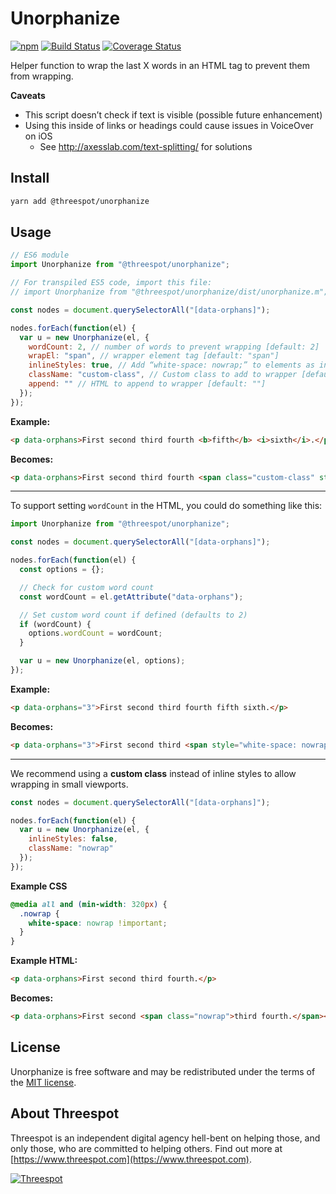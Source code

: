 # Unorphanize
[![npm](https://badge.fury.io/js/%40threespot%2Funorphanize.svg)](https://www.npmjs.com/package/@threespot/unorphanize)
[![Build Status](https://travis-ci.org/Threespot/unorphanize.svg?branch=master)](https://travis-ci.org/Threespot/unorphanize)
[![Coverage Status](https://coveralls.io/repos/github/Threespot/unorphanize/badge.svg)](https://coveralls.io/github/Threespot/unorphanize)

Helper function to wrap the last X words in an HTML tag to prevent them from wrapping.

**Caveats**
- This script doesn’t check if text is visible (possible future enhancement)
- Using this inside of links or headings could cause issues in VoiceOver on iOS
  - See http://axesslab.com/text-splitting/ for solutions

## Install

```bash
yarn add @threespot/unorphanize
```

## Usage

```js
// ES6 module
import Unorphanize from "@threespot/unorphanize";

// For transpiled ES5 code, import this file:
// import Unorphanize from "@threespot/unorphanize/dist/unorphanize.m";

const nodes = document.querySelectorAll("[data-orphans]");

nodes.forEach(function(el) {
  var u = new Unorphanize(el, {
    wordCount: 2, // number of words to prevent wrapping [default: 2]
    wrapEl: "span", // wrapper element tag [default: "span"]
    inlineStyles: true, // Add “white-space: nowrap;” to elements as inline style [default: true]
    className: "custom-class", // Custom class to add to wrapper [default: ""]
    append: "" // HTML to append to wrapper [default: ""]
  });
});
```

**Example:**

```html
<p data-orphans>First second third fourth <b>fifth</b> <i>sixth</i>.</p>
```

**Becomes:**

```html
<p data-orphans>First second third fourth <span class="custom-class" style="white-space: nowrap !important;"><b>fifth</b> <i>sixth</i>.</span></p>
```

---

To support setting `wordCount` in the HTML, you could do something like this:

```js
import Unorphanize from "@threespot/unorphanize";

const nodes = document.querySelectorAll("[data-orphans]");

nodes.forEach(function(el) {
  const options = {};

  // Check for custom word count
  const wordCount = el.getAttribute("data-orphans");

  // Set custom word count if defined (defaults to 2)
  if (wordCount) {
    options.wordCount = wordCount;
  }

  var u = new Unorphanize(el, options);
});

```
**Example:**

```html
<p data-orphans="3">First second third fourth fifth sixth.</p>
```

**Becomes:**

```html
<p data-orphans="3">First second third <span style="white-space: nowrap !important;">fourth fifth sixth.</span></p>
```

---

We recommend using a **custom class** instead of inline styles to allow wrapping in small viewports.

```js
const nodes = document.querySelectorAll("[data-orphans]");

nodes.forEach(function(el) {
  var u = new Unorphanize(el, {
    inlineStyles: false,
    className: "nowrap"
  });
});
```

**Example CSS**

```css
@media all and (min-width: 320px) {
  .nowrap {
    white-space: nowrap !important;
  }
}
```

**Example HTML:**

```html
<p data-orphans>First second third fourth.</p>
```

**Becomes:**

```html
<p data-orphans>First second <span class="nowrap">third fourth.</span></p>
```

## License

Unorphanize is free software and may be redistributed under the terms of the [MIT license](https://github.com/Threespot/unorphanize/blob/master/LICENSE.md).

## About Threespot

Threespot is an independent digital agency hell-bent on helping those, and only those, who are committed to helping others. Find out more at [https://www.threespot.com](https://www.threespot.com).

[![Threespot](https://avatars3.githubusercontent.com/u/370822?v=3&s=100)](https://www.threespot.com)
